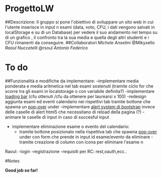 # ProgettoLW
##Descrizione:
Il gruppo si pone l'obiettivo di  sviluppare un sito web in cui l'utente inserisce in input n esami  (data, voto, CFU, i dati vengono salvati in localStorage e su di un Database) per vedere il suo andamento nel tempo su di un grafico , il confronto tra la sua media e quella degli altri studenti e i CFU rimanenti da conseguire.
##Collaboratori
*Michele Anselmi* @Mikyxello
*Raoul Nuccetelli* @rsoul
*Antonio Federico*




# To do 

##Funzionalità e modifiche da implementare:
-implementare media ponderata e media aritmetica nel tab esami sostenuti (tramite ciclo for che scorre tra gli esami in localstorage o con variabile definita?)
-implementare [loading bar](https://getbootstrap.com/docs/4.0/components/progress/) (cfu ottenuti /cfu da ottenere per laurearsi x 100)
-redesign aggiunta esami ed eventi calendario nei rispettivi tab tramite bottone che spawna un [pop-over](https://getbootstrap.com/docs/4.0/components/alerts/) under
-implementare [alert system di bootstrap](https://getbootstrap.com/docs/4.0/components/alerts/) invece delle caselle di alert html5 che necessitano di reload della pagina (?)
-animare le caselle di input in caso di succesful input
- implementare eliminazione esame o evento del calendario:
  - tramite bottone posizionato nella rispettiva tab che spawna [pop-over](https://getbootstrap.com/docs/4.0/components/popovers/) under con form che prende in input id esame/evento da eliminare
  -tramite creazione di column con icona per eliminare l'esame n


Raoul:
-login
-registrazione
-requisiti per RC: rest,oauth,ecc..

#Notes




**Good job so far!**
